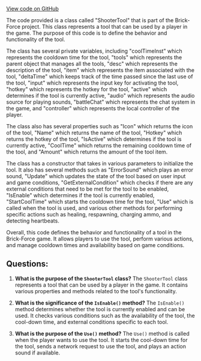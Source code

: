 [View code on GitHub](https://github.com/TieHaxJan/Brick-Force/Assembly-CSharp\ShooterTool.cs)

The code provided is a class called "ShooterTool" that is part of the Brick-Force project. This class represents a tool that can be used by a player in the game. The purpose of this code is to define the behavior and functionality of the tool.

The class has several private variables, including "coolTimeInst" which represents the cooldown time for the tool, "tools" which represents the parent object that manages all the tools, "desc" which represents the description of the tool, "item" which represents the item associated with the tool, "deltaTime" which keeps track of the time passed since the last use of the tool, "input" which represents the input key for activating the tool, "hotkey" which represents the hotkey for the tool, "active" which determines if the tool is currently active, "audio" which represents the audio source for playing sounds, "battleChat" which represents the chat system in the game, and "controller" which represents the local controller of the player.

The class also has several properties such as "Icon" which returns the icon of the tool, "Name" which returns the name of the tool, "Hotkey" which returns the hotkey of the tool, "IsActive" which determines if the tool is currently active, "CoolTime" which returns the remaining cooldown time of the tool, and "Amount" which returns the amount of the tool item.

The class has a constructor that takes in various parameters to initialize the tool. It also has several methods such as "ErrorSound" which plays an error sound, "Update" which updates the state of the tool based on user input and game conditions, "GetExternalCondition" which checks if there are any external conditions that need to be met for the tool to be enabled, "IsEnable" which determines if the tool is currently enabled, "StartCoolTime" which starts the cooldown time for the tool, "Use" which is called when the tool is used, and various other methods for performing specific actions such as healing, respawning, charging ammo, and detecting heartbeats.

Overall, this code defines the behavior and functionality of a tool in the Brick-Force game. It allows players to use the tool, perform various actions, and manage cooldown times and availability based on game conditions.
## Questions: 
 1. **What is the purpose of the `ShooterTool` class?**
The `ShooterTool` class represents a tool that can be used by a player in the game. It contains various properties and methods related to the tool's functionality.

2. **What is the significance of the `IsEnable()` method?**
The `IsEnable()` method determines whether the tool is currently enabled and can be used. It checks various conditions such as the availability of the tool, the cool-down time, and external conditions specific to each tool.

3. **What is the purpose of the `Use()` method?**
The `Use()` method is called when the player wants to use the tool. It starts the cool-down time for the tool, sends a network request to use the tool, and plays an action sound if available.